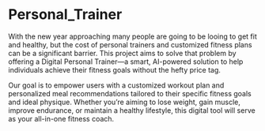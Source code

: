 # Personal_Trainer

With the new year approaching many people are going to be looing to get fit and healthy, but the cost of personal trainers and customized fitness plans can be a significant barrier. This project aims to solve that problem by offering a Digital Personal Trainer—a smart, AI-powered solution to help individuals achieve their fitness goals without the hefty price tag.

Our goal is to empower users with a customized workout plan and personalized meal recommendations tailored to their specific fitness goals and ideal physique. Whether you’re aiming to lose weight, gain muscle, improve endurance, or maintain a healthy lifestyle, this digital tool will serve as your all-in-one fitness coach.

